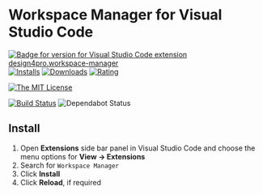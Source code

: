 # Workspace Manager for Visual Studio Code

[![Badge for version for Visual Studio Code extension design4pro.workspace-manager](https://vsmarketplacebadge.apphb.com/version/design4pro.workspace-manager.svg?color=blue&style=?style=for-the-badge&logo=visual-studio-code)](https://marketplace.visualstudio.com/items?itemName=design4pro.workspace-manager&wt.mc_id=workspace-manager-github-design4pro)
[![Installs](https://vsmarketplacebadge.apphb.com/installs-short/design4pro.workspace-manager.svg?color=blue&style=flat)](https://marketplace.visualstudio.com/items?itemName=design4pro.workspace-manager&wt.mc_id=workspace-manager-github-design4pro)
[![Downloads](https://vsmarketplacebadge.apphb.com/downloads-short/design4pro.workspace-manager.svg?color=blue&style=flat)](https://marketplace.visualstudio.com/items?itemName=design4pro.workspace-manager&wt.mc_id=workspace-manager-github-design4pro)
[![Rating](https://vsmarketplacebadge.apphb.com/rating/design4pro.workspace-manager.svg?color=blue&style=flat)](https://marketplace.visualstudio.com/items?itemName=design4pro.workspace-manager&wt.mc_id=workspace-manager-github-design4pro)

[![The MIT License](https://img.shields.io/badge/license-MIT-orange.svg?color=blue&style=flat)](http://opensource.org/licenses/MIT)

[![Build Status](https://dev.azure.com/design4pro/vscode-workspace-manager/_apis/build/status/vscode-workspace-manager?branchName=master)](https://dev.azure.com/design4pro/vscode-workspace-manager/_build/latest?definitionId=1&branchName=master) ![Dependabot Status](https://api.dependabot.com/badges/status?host=github&repo=design4pro/vscode-workspace-manager)

## Install

1. Open **Extensions** side bar panel in Visual Studio Code and choose the menu options for **View → Extensions**
1. Search for `Workspace Manager`
1. Click **Install**
1. Click **Reload**, if required
